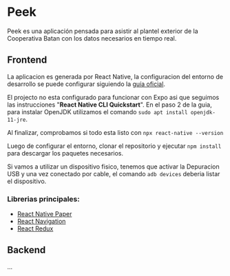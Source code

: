 # Peek
Peek es una aplicación pensada para asistir al plantel exterior de la Cooperativa Batan con los datos necesarios en tiempo real.

## Frontend
La aplicacion es generada por React Native, la configuracion del entorno de desarrollo se puede configurar siguiendo la [guía oficial](https://reactnative.dev/docs/getting-started).

El projecto no esta configurado para funcionar con Expo asi que seguimos las instrucciones "**React Native CLI Quickstart**".
En el paso 2 de la guia, para instalar OpenJDK utilizamos el comando `sudo apt install openjdk-11-jre`.

Al finalizar, comprobamos si todo esta listo con `npx react-native --version`

Luego de configurar el entorno, clonar el repositorio y ejecutar `npm install` para descargar los paquetes necesarios.

Si vamos a utilizar un dispositivo fisico, tenemos que activar la Depuracion USB y una vez conectado por cable, el comando `adb devices` deberia listar el dispositivo.

### Librerias principales:
* [React Native Paper](https://callstack.github.io/react-native-paper/)
* [React Navigation](https://reactnavigation.org/docs/getting-started)
* [React Redux](https://es.redux.js.org/docs/basico/uso-con-react.html)

## Backend

...